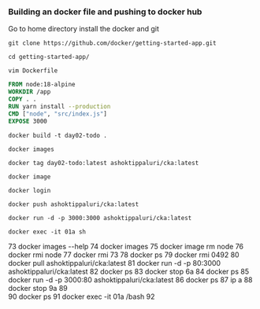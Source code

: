 ### Building an docker file and pushing to docker hub

Go to home directory install the docker and git 

    git clone https://github.com/docker/getting-started-app.git

    cd getting-started-app/
    
    vim Dockerfile

``` Dockerfile
FROM node:18-alpine
WORKDIR /app
COPY . .
RUN yarn install --production
CMD ["node", "src/index.js"]
EXPOSE 3000
```
    docker build -t day02-todo .
   
    docker images
   
    docker tag day02-todo:latest ashoktippaluri/cka:latest
    
    docker image
    
    docker login
    
    docker push ashoktippaluri/cka:latest

    docker run -d -p 3000:3000 ashoktippaluri/cka:latest

    docker exec -it 01a sh
    
   73  docker images --help
   74  docker images
   75  docker image rm node
   76  docker rmi node
   77  docker rmi 73
   78  docker ps
   79  docker rmi 0492
   80  docker pull ashoktippaluri/cka:latest
   81  docker run -d -p 80:3000 ashoktippaluri/cka:latest
   82  docker ps
   83  docker stop 6a
   84  docker ps
   85  docker run -d -p 3000:80 ashoktippaluri/cka:latest
   86  docker ps
   87  ip a
   88  docker stop 9a
   89  
   90  docker ps
   91  docker exec -it 01a /bash
   92  

